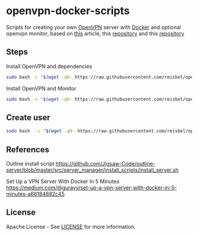 # openvpn-docker-scripts

 Scripts for creating your own [OpenVPN](https://openvpn.net/) server with [Docker](https://www.docker.com/) and optional openvpn monitor,  based on [this](https://medium.com/@gurayy/set-up-a-vpn-server-with-docker-in-5-minutes-a66184882c45) article, this [repository](https://github.com/kylemanna/docker-openvpn) and this [repository](https://github.com/ruimarinho/docker-openvpn-monitor)

## Steps

Install OpenVPN and dependencies

```bash
sudo bash -c "$(wget -qO- https://raw.githubusercontent.com/reisbel/openvpn-docker-scripts/master/install_openvpn.sh)"
```

Install OpenVPN and Monitor
```bash
sudo bash -c "$(wget -qO- https://raw.githubusercontent.com/reisbel/openvpn-docker-scripts/master/install_openvpn.sh) --monitor-enable true"
```

## Create user

```bash
sudo bash  -c "$(wget -qO- https://raw.githubusercontent.com/reisbel/openvpn-docker-scripts/master/create_user.sh)" --dump-strings user1
```

## References

Outline install script
<https://github.com/Jigsaw-Code/outline-server/blob/master/src/server_manager/install_scripts/install_server.sh>

Set Up a VPN Server With Docker In 5 Minutes
<https://medium.com/@gurayy/set-up-a-vpn-server-with-docker-in-5-minutes-a66184882c45>

## License

Apache License - See [LICENSE](LICENSE) for more information.
